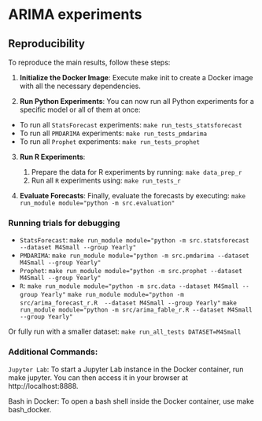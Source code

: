 # ARIMA experiments

## Reproducibility
To reproduce the main results, follow these steps:

1. **Initialize the Docker Image**: Execute make init to create a Docker image with all the necessary dependencies.


2. **Run Python Experiments**: You can now run all Python experiments for a specific model or all of them at once:

- To run all `StatsForecast` experiments: `make run_tests_statsforecast`
- To run all `PMDARIMA` experiments: `make run_tests_pmdarima`
- To run all `Prophet` experiments: `make run_tests_prophet`

3. **Run R Experiments**:

    1. Prepare the data for R experiments by running: `make data_prep_r`
    2. Run all `R` experiments using: `make run_tests_r`

4. **Evaluate Forecasts**: Finally, evaluate the forecasts by executing: `make run_module module="python -m src.evaluation"`

### Running trials for debugging 
- `StatsForecast`:
`make run_module module="python -m src.statsforecast --dataset M4Small --group Yearly"`
- `PMDARIMA`:
`make run_module module="python -m src.pmdarima --dataset M4Small --group Yearly"`
- `Prophet`:
`make run_module module="python -m src.prophet --dataset M4Small --group Yearly"`
- `R`:
`make run_module module="python -m src.data --dataset M4Small --group Yearly"`
`make run_module module="python -m src/arima_forecast_r.R  --dataset M4Small --group Yearly"`
`make run_module module="python -m src/arima_fable_r.R --dataset M4Small --group Yearly"`

Or fully run with a smaller dataset:
`make run_all_tests DATASET=M4Small`

### Additional Commands:

`Jupyter Lab`: To start a Jupyter Lab instance in the Docker container, run make jupyter. You can then access it in your browser at http://localhost:8888.

Bash in Docker: To open a bash shell inside the Docker container, use make bash_docker.
